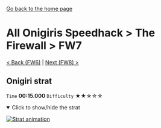 [Go back to the home page](https://github.com/Doublevil/scbspeedrun)

# All Onigiris Speedhack > The Firewall > FW7

[< Back (FW6)](https://github.com/Doublevil/scbspeedrun/blob/main/levels/arb_sh/FW/FW6.md) | [Next (FW8) >](https://github.com/Doublevil/scbspeedrun/blob/main/levels/arb_sh/FW/FW8.md)

## Onigiri strat

`Time` **00:15.000** `Difficulty` ★★☆☆☆
<details open>
  <summary>Click to show/hide the strat</summary>

  [![Strat animation](https://github.com/Doublevil/scbspeedrun/blob/main/media/levels/FW/FW7_OnigiriStrat.webp)](https://github.com/Doublevil/scbspeedrun/blob/main/media/levels/FW/FW7_OnigiriStrat.mp4?raw=true)
</details>
